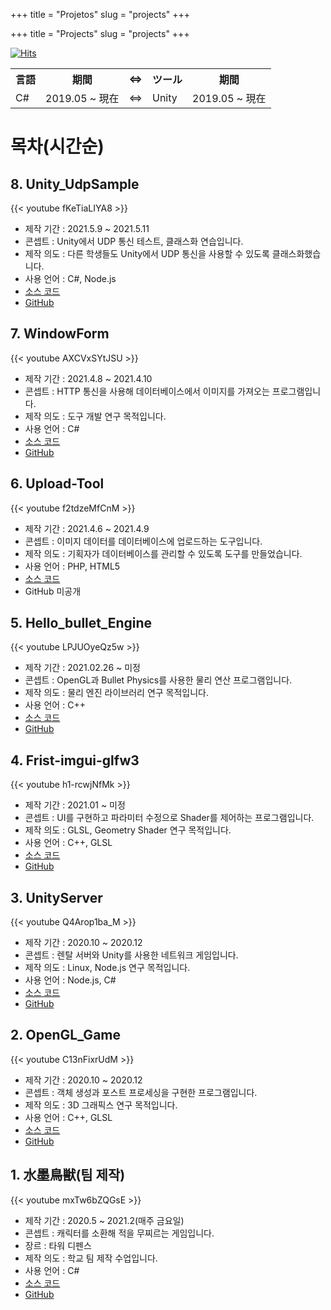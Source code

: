 +++
title = "Projetos"
slug = "projects"
+++

+++
title = "Projects"
slug = "projects"
+++

[![Hits](https://hits.seeyoufarm.com/api/count/incr/badge.svg?url=https%3A%2F%2Fcongibab.github.io%2Fportfolio%2F&count_bg=%2379C83D&title_bg=%23555555&icon=&icon_color=%23E7E7E7&title=hits&edge_flat=false)](https://hits.seeyoufarm.com)

<table style="width:100%">
  <tr>
    <th>言語</th> <th>期間</th> <th><=></th> <th>ツール</th> <th>期間</th>
  </tr>

  <tr>
    <td>C#</td> <td>2019.05 ~ 現在</td> <td><=></td> <td>Unity</td> <td>2019.05 ~ 現在</td>
  </tr>
</table>


# 목차(시간순)

## 8. Unity_UdpSample
{{< youtube fKeTiaLIYA8 >}}

* 제작 기간 : 2021.5.9 ~ 2021.5.11
* 콘셉트 : Unity에서 UDP 통신 테스트, 클래스화 연습입니다.
* 제작 의도 : 다른 학생들도 Unity에서 UDP 통신을 사용할 수 있도록 클래스화했습니다.
* 사용 언어 : C#, Node.js
* [소스 코드](./Unity_UdpSample.md)  
* [GitHub](https://github.com/congibab/Unity_UdpSample)

## 7. WindowForm
{{< youtube AXCVxSYtJSU >}}

* 제작 기간 : 2021.4.8 ~ 2021.4.10
* 콘셉트 : HTTP 통신을 사용해 데이터베이스에서 이미지를 가져오는 프로그램입니다.
* 제작 의도 : 도구 개발 연구 목적입니다.  
* 사용 언어 : C#  
* [소스 코드](./WindowForm.md)  
* [GitHub](https://github.com/congibab/HelloWindowForm)

## 6. Upload-Tool
{{< youtube f2tdzeMfCnM >}}

* 제작 기간 : 2021.4.6 ~ 2021.4.9
* 콘셉트 : 이미지 데이터를 데이터베이스에 업로드하는 도구입니다.
* 제작 의도 : 기획자가 데이터베이스를 관리할 수 있도록 도구를 만들었습니다.
* 사용 언어 : PHP, HTML5  
* [소스 코드](./Upload-Tool.md)  
* GitHub 미공개

## 5. Hello_bullet_Engine
{{< youtube LPJUOyeQz5w >}}

* 제작 기간 : 2021.02.26 ~ 미정
* 콘셉트 : OpenGL과 Bullet Physics를 사용한 물리 연산 프로그램입니다.
* 제작 의도 : 물리 엔진 라이브러리 연구 목적입니다.  
* 사용 언어 : C++  
* [소스 코드](./Hello_bullet_Engine.md)  
* [GitHub](https://github.com/congibab/Hello_Bullet_Engine)

## 4. Frist-imgui-glfw3
{{< youtube h1-rcwjNfMk >}}

* 제작 기간 : 2021.01 ~ 미정
* 콘셉트 : UI를 구현하고 파라미터 수정으로 Shader를 제어하는 프로그램입니다.
* 제작 의도 : GLSL, Geometry Shader 연구 목적입니다.  
* 사용 언어 : C++, GLSL  
* [소스 코드](./Frist-imgui-glfw3.md)  
* [GitHub](https://github.com/congibab/Frist-imgui-glfw3)

## 3. UnityServer
{{< youtube Q4Arop1ba_M >}}

* 제작 기간 : 2020.10 ~ 2020.12
* 콘셉트 : 렌탈 서버와 Unity를 사용한 네트워크 게임입니다.  
* 제작 의도 : Linux, Node.js 연구 목적입니다.
* 사용 언어 : Node.js, C#  
* [소스 코드](./UnityServer.md)  
* [GitHub](https://github.com/congibab/UnityServer)

## 2. OpenGL_Game
{{< youtube C13nFixrUdM >}}

* 제작 기간 : 2020.10 ~ 2020.12
* 콘셉트 : 객체 생성과 포스트 프로세싱을 구현한 프로그램입니다.
* 제작 의도 : 3D 그래픽스 연구 목적입니다.  
* 사용 언어 : C++, GLSL  
* [소스 코드](./OpenGL_Game.md)
* [GitHub](https://github.com/congibab/OpenGL_Game)

## 1. 水墨鳥獣(팀 제작)
{{< youtube mxTw6bZQGsE >}}

* 제작 기간 : 2020.5 ~ 2021.2(매주 금요일)
* 콘셉트 : 캐릭터를 소환해 적을 무찌르는 게임입니다.
* 장르 : 타워 디펜스
* 제작 의도 : 학교 팀 제작 수업입니다.
* 사용 언어 : C#  
* [소스 코드](./RabbitFrog.md)  
* [GitHub](https://github.com/kumamoooooon0202/RabbitFrog.git)